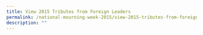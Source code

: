 ```yaml
---
title: View 2015 Tributes from Foreign Leaders
permalink: /national-mourning-week-2015/view-2015-tributes-from-foreign-leaders
description: ""
---
```

